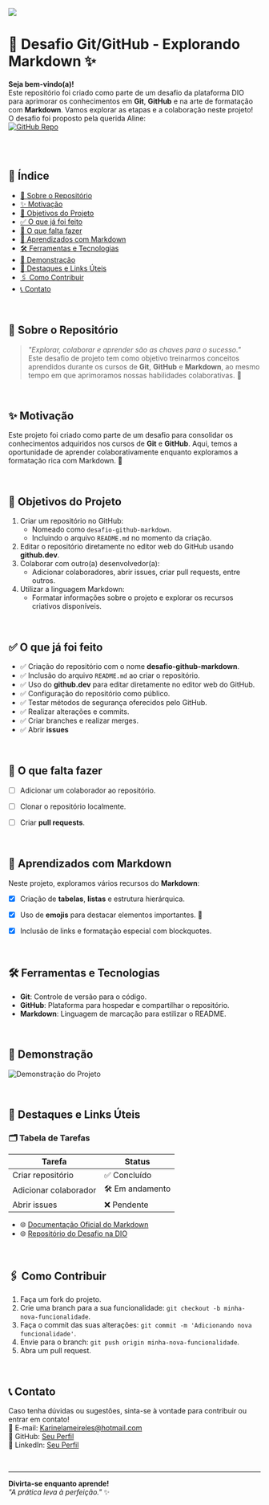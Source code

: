 ![ ](KarineMeireles/desafio-github-markdown/prints-demonstracao-do-projeto/banner.png)


# 🚀 Desafio Git/GitHub - Explorando Markdown ✨



**Seja bem-vindo(a)!**  
Este repositório foi criado como parte de um desafio da plataforma DIO para aprimorar os conhecimentos em **Git**, **GitHub** e na arte de formatação com **Markdown**. Vamos explorar as etapas e a colaboração neste projeto!<br>
O desafio foi proposto pela querida Aline: <br> [![GitHub Repo](https://img.shields.io/badge/Repo-Link-blue)](https://github.com/alinealien/desafio-github-markdown)

<br>
</br>


## 📂 Índice
- [📌 Sobre o Repositório](#-sobre-o-repositório)
- [✨ Motivação](#-motivação)
- [🎯 Objetivos do Projeto](#-objetivos-do-projeto)
- [✅ O que já foi feito](#-o-que-já-foi-feito)
- [🚧 O que falta fazer](#-o-que-falta-fazer)
- [📘 Aprendizados com Markdown](#-aprendizados-com-markdown)
- [🛠️ Ferramentas e Tecnologias](#️-ferramentas-e-tecnologias)
- [🌟 Demonstração](#-demonstração)
- [🌟 Destaques e Links Úteis](#-destaques-e-links-úteis)
- [🖇️ Como Contribuir](#️-como-contribuir)
- [📞 Contato](#-contato)

<br>

## 📌 Sobre o Repositório

> _"Explorar, colaborar e aprender são as chaves para o sucesso."_  
> Este desafio de projeto tem como objetivo treinarmos conceitos aprendidos durante os cursos de **Git**, **GitHub** e **Markdown**, ao mesmo tempo em que aprimoramos nossas habilidades colaborativas. 🚀


<BR>

## ✨ Motivação

Este projeto foi criado como parte de um desafio para consolidar os conhecimentos adquiridos nos cursos de **Git** e **GitHub**. Aqui, temos a oportunidade de aprender colaborativamente enquanto exploramos a formatação rica com Markdown. 🌟

<BR>



## 🎯 Objetivos do Projeto

1. Criar um repositório no GitHub:
   - Nomeado como `desafio-github-markdown`.
   - Incluindo o arquivo `README.md` no momento da criação.
2. Editar o repositório diretamente no editor web do GitHub usando **github.dev**.
3. Colaborar com outro(a) desenvolvedor(a):
   - Adicionar colaboradores, abrir issues, criar pull requests, entre outros.
4. Utilizar a linguagem Markdown:
   - Formatar informações sobre o projeto e explorar os recursos criativos disponíveis.

<BR>

## ✅ O que já foi feito

- ✅ Criação do repositório com o nome **desafio-github-markdown**.
- ✅ Inclusão do arquivo `README.md` ao criar o repositório.
- ✅ Uso do **github.dev** para editar diretamente no editor web do GitHub.
- ✅ Configuração do repositório como público.
- ✅ Testar métodos de segurança oferecidos pelo GitHub.
- ✅ Realizar alterações e commits.
- ✅ Criar branches e realizar merges.
- ✅ Abrir **issues** 

<BR>

## 🚧 O que falta fazer

- [ ] Adicionar um colaborador ao repositório.
- [ ] Clonar o repositório localmente.
- [ ] Criar **pull requests**.



<BR>

## 📘 Aprendizados com Markdown

Neste projeto, exploramos vários recursos do **Markdown**:
- [x] Criação de **tabelas**, **listas** e estrutura hierárquica.
- [x] Uso de **emojis** para destacar elementos importantes. 🎉
- [x] Inclusão de links e formatação especial com blockquotes.


<BR>

## 🛠️ Ferramentas e Tecnologias

- **Git**: Controle de versão para o código.
- **GitHub**: Plataforma para hospedar e compartilhar o repositório.
- **Markdown**: Linguagem de marcação para estilizar o README.


<BR>

## 🌟 Demonstração



![Demonstração do Projeto](KarineMeireles/desafio-github-markdown/prints-demonstracao-do-projeto/captura-de-tela.png)


<BR>

## 🌟 Destaques e Links Úteis

### 🗂️ Tabela de Tarefas
| Tarefa               | Status       |
|----------------------|--------------|
| Criar repositório    | ✅ Concluído |
| Adicionar colaborador| 🛠️ Em andamento |
| Abrir issues         | ❌ Pendente  |

- 🌐 [Documentação Oficial do Markdown](https://www.markdownguide.org/)
- 🌐 [Repositório do Desafio na DIO](https://github.com/alinealien/desafio-github-markdown)

<br>

## 🖇️ Como Contribuir

1. Faça um fork do projeto.
2. Crie uma branch para a sua funcionalidade: `git checkout -b minha-nova-funcionalidade`.
3. Faça o commit das suas alterações: `git commit -m 'Adicionando nova funcionalidade'`.
4. Envie para o branch: `git push origin minha-nova-funcionalidade`.
5. Abra um pull request.

<br>

## 📞 Contato

Caso tenha dúvidas ou sugestões, sinta-se à vontade para contribuir ou entrar em contato!  
📧 E-mail: [Karinelameireles@hotmail.com](mailto:karinelameireles@hotmail.com)  
🤝 GitHub: [Seu Perfil](https://github.com/KarineMeireles)<br>
💼 LinkedIn: [Seu Perfil](https://www.linkedin.com/in/karinelameireles/)


<br>

---

**Divirta-se enquanto aprende!**  
_"A prática leva à perfeição."_ ✨
